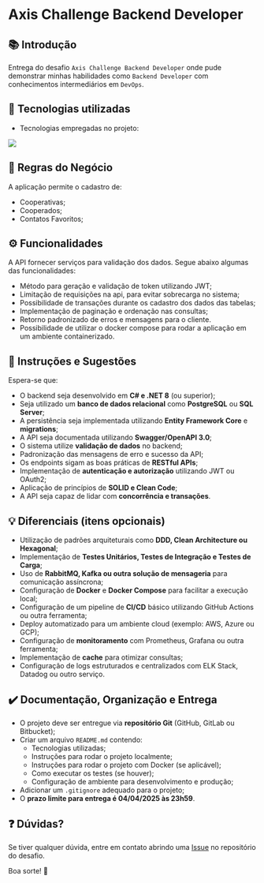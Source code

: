 # Axis Challenge Backend Developer

## 📚 Introdução

Entrega do desafio `Axis Challenge Backend Developer` onde pude demonstrar minhas habilidades como `Backend Developer` com conhecimentos intermediários em `DevOps`.

## 🚀 Tecnologias utilizadas

* Tecnologias empregadas no projeto:
  <p align="center">
<a href="https://skillicons.dev">
    <img src="https://skillicons.dev/icons?i=git,github,docker,dotnet,githubactions" /> 
  </a>
</p>

## 🎯 Regras do Negócio

A aplicação permite o cadastro de:

- Cooperativas;
- Cooperados;
- Contatos Favoritos;

## ⚙️ Funcionalidades

A API fornecer serviços para validação dos dados. Segue abaixo algumas das funcionalidades:

- Método para geração e validação de token utilizando JWT;
- Limitação de requisições na api, para evitar sobrecarga no sistema;
- Possibilidade de transações durante os cadastro dos dados das tabelas;
- Implementação de paginação e ordenação nas consultas;
- Retorno padronizado de erros e mensagens para o cliente.
- Possibilidade de utilizar o docker compose para rodar a aplicação em um ambiente containerizado.

## 📌 Instruções e Sugestões

Espera-se que:

- O backend seja desenvolvido em **C# e .NET 8** (ou superior);
- Seja utilizado um **banco de dados relacional** como **PostgreSQL** ou **SQL Server**;
- A persistência seja implementada utilizando **Entity Framework Core** e **migrations**;
- A API seja documentada utilizando **Swagger/OpenAPI 3.0**;
- O sistema utilize **validação de dados** no backend;
- Padronização das mensagens de erro e sucesso da API;
- Os endpoints sigam as boas práticas de **RESTful APIs**;
- Implementação de **autenticação e autorização** utilizando JWT ou OAuth2;
- Aplicação de princípios de **SOLID e Clean Code**;
- A API seja capaz de lidar com **concorrência e transações**.

## 💡 Diferenciais (itens opcionais)

- Utilização de padrões arquiteturais como **DDD, Clean Architecture ou Hexagonal**;
- Implementação de **Testes Unitários, Testes de Integração e Testes de Carga**;
- Uso de **RabbitMQ, Kafka ou outra solução de mensageria** para comunicação assíncrona;
- Configuração de **Docker** e **Docker Compose** para facilitar a execução local;
- Configuração de um pipeline de **CI/CD** básico utilizando GitHub Actions ou outra ferramenta;
- Deploy automatizado para um ambiente cloud (exemplo: AWS, Azure ou GCP);
- Configuração de **monitoramento** com Prometheus, Grafana ou outra ferramenta;
- Implementação de **cache** para otimizar consultas;
- Configuração de logs estruturados e centralizados com ELK Stack, Datadog ou outro serviço.

## ✔️ Documentação, Organização e Entrega

- O projeto deve ser entregue via **repositório Git** (GitHub, GitLab ou Bitbucket);
- Criar um arquivo `README.md` contendo:
  - Tecnologias utilizadas;
  - Instruções para rodar o projeto localmente;
  - Instruções para rodar o projeto com Docker (se aplicável);
  - Como executar os testes (se houver);
  - Configuração de ambiente para desenvolvimento e produção;
- Adicionar um `.gitignore` adequado para o projeto;
- O **prazo limite para entrega é 04/04/2025 às 23h59**.

## ❓ Dúvidas?

Se tiver qualquer dúvida, entre em contato abrindo uma [Issue](https://github.com/ricardo-axis/desafio-backend-diogo/issues) no repositório do desafio.

Boa sorte! 🚀
